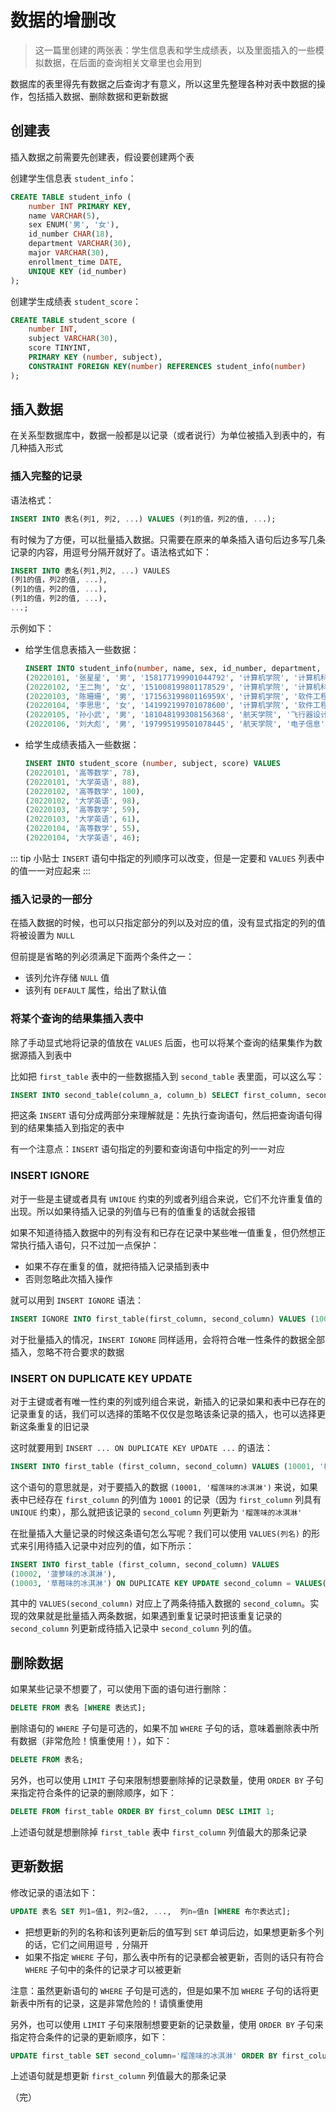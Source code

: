 # 数据的增删改

> 这一篇里创建的两张表：学生信息表和学生成绩表，以及里面插入的一些模拟数据，在后面的查询相关文章里也会用到

数据库的表里得先有数据之后查询才有意义，所以这里先整理各种对表中数据的操作，包括插入数据、删除数据和更新数据

## 创建表

插入数据之前需要先创建表，假设要创建两个表

创建学生信息表 `student_info`：

```sql
CREATE TABLE student_info (
    number INT PRIMARY KEY,
    name VARCHAR(5),
    sex ENUM('男', '女'),
    id_number CHAR(18),
    department VARCHAR(30),
    major VARCHAR(30),
    enrollment_time DATE,
    UNIQUE KEY (id_number)
);
```

创建学生成绩表 `student_score`：

```sql
CREATE TABLE student_score (
    number INT,
    subject VARCHAR(30),
    score TINYINT,
    PRIMARY KEY (number, subject),
    CONSTRAINT FOREIGN KEY(number) REFERENCES student_info(number)
);
```

## 插入数据

在关系型数据库中，数据一般都是以记录（或者说行）为单位被插入到表中的，有几种插入形式

### 插入完整的记录

语法格式：

```sql
INSERT INTO 表名(列1, 列2, ...) VALUES (列1的值，列2的值, ...);
```

有时候为了方便，可以批量插入数据。只需要在原来的单条插入语句后边多写几条记录的内容，用逗号分隔开就好了。语法格式如下：

```sql
INSERT INTO 表名(列1,列2, ...) VAULES 
(列1的值，列2的值, ...), 
(列1的值，列2的值, ...), 
(列1的值，列2的值, ...), 
...;
```

示例如下：

* 给学生信息表插入一些数据：

  ```sql
  INSERT INTO student_info(number, name, sex, id_number, department, major, enrollment_time) VALUES 
  (20220101, '张星星', '男', '158177199901044792', '计算机学院', '计算机科学与工程', '2022-09-01'),
  (20220102, '王二狗', '女', '151008199801178529', '计算机学院', '计算机科学与工程', '2022-09-01'),
  (20220103, '陈珊珊', '男', '17156319980116959X', '计算机学院', '软件工程', '2022-09-01'),
  (20220104, '李思思', '女', '141992199701078600', '计算机学院', '软件工程', '2022-09-01'),
  (20220105, '孙小武', '男', '181048199308156368', '航天学院', '飞行器设计', '2022-09-01'),
  (20220106, '刘大彪', '男', '197995199501078445', '航天学院', '电子信息', '2022-09-01');
  ```

* 给学生成绩表插入一些数据：

  ```sql
  INSERT INTO student_score (number, subject, score) VALUES 
  (20220101, '高等数学', 78),
  (20220101, '大学英语', 88),
  (20220102, '高等数学', 100),
  (20220102, '大学英语', 98),
  (20220103, '高等数学', 59),
  (20220103, '大学英语', 61),
  (20220104, '高等数学', 55),
  (20220104, '大学英语', 46);
  ```

::: tip 小贴士
`INSERT` 语句中指定的列顺序可以改变，但是一定要和 `VALUES` 列表中的值一一对应起来
:::

### 插入记录的一部分

在插入数据的时候，也可以只指定部分的列以及对应的值，没有显式指定的列的值将被设置为 `NULL`

但前提是省略的列必须满足下面两个条件之一：

* 该列允许存储 `NULL` 值
* 该列有 `DEFAULT` 属性，给出了默认值

### 将某个查询的结果集插入表中

除了手动显式地将记录的值放在 `VALUES` 后面，也可以将某个查询的结果集作为数据源插入到表中

比如把 `first_table` 表中的一些数据插入到 `second_table` 表里面，可以这么写：

```sql
INSERT INTO second_table(column_a, column_b) SELECT first_column, second_column FROM first_table WHERE first_column < 5;
```

把这条 `INSERT` 语句分成两部分来理解就是：先执行查询语句，然后把查询语句得到的结果集插入到指定的表中

有一个注意点：`INSERT` 语句指定的列要和查询语句中指定的列一一对应

### INSERT IGNORE

对于一些是主键或者具有 `UNIQUE` 约束的列或者列组合来说，它们不允许重复值的出现。所以如果待插入记录的列值与已有的值重复的话就会报错

如果不知道待插入数据中的列有没有和已存在记录中某些唯一值重复，但仍然想正常执行插入语句，只不过加一点保护：

* 如果不存在重复的值，就把待插入记录插到表中
* 否则忽略此次插入操作

就可以用到 `INSERT IGNORE` 语法：

```sql
INSERT IGNORE INTO first_table(first_column, second_column) VALUES (10001, '榴莲味的冰淇淋') ;
```

对于批量插入的情况，`INSERT IGNORE` 同样适用，会将符合唯一性条件的数据全部插入，忽略不符合要求的数据

### INSERT ON DUPLICATE KEY UPDATE

对于主键或者有唯一性约束的列或列组合来说，新插入的记录如果和表中已存在的记录重复的话，我们可以选择的策略不仅仅是忽略该条记录的插入，也可以选择更新这条重复的旧记录

这时就要用到 `INSERT ... ON DUPLICATE KEY UPDATE ...` 的语法：

```sql
INSERT INTO first_table (first_column, second_column) VALUES (10001, '榴莲味的冰淇淋') ON DUPLICATE KEY UPDATE second_column = '榴莲味的冰淇淋';
```

这个语句的意思就是，对于要插入的数据 `(10001, '榴莲味的冰淇淋')` 来说，如果表中已经存在 `first_column` 的列值为 `10001` 的记录（因为 `first_column` 列具有 `UNIQUE` 约束），那么就把该记录的 `second_column` 列更新为 `'榴莲味的冰淇淋'`

在批量插入大量记录的时候这条语句怎么写呢？我们可以使用 `VALUES(列名)` 的形式来引用待插入记录中对应列的值，如下所示：

```sql
INSERT INTO first_table (first_column, second_column) VALUES 
(10002, '菠萝味的冰淇淋'), 
(10003, '草莓味的冰淇淋') ON DUPLICATE KEY UPDATE second_column = VALUES(second_column);
```

其中的 `VALUES(second_column)` 对应上了两条待插入数据的 `second_column`。实现的效果就是批量插入两条数据，如果遇到重复记录时把该重复记录的 `second_column` 列更新成待插入记录中 `second_column` 列的值。

## 删除数据

如果某些记录不想要了，可以使用下面的语句进行删除：

```sql
DELETE FROM 表名 [WHERE 表达式];
```

删除语句的 `WHERE` 子句是可选的，如果不加 `WHERE` 子句的话，意味着删除表中所有数据（非常危险！慎重使用！），如下：

```sql
DELETE FROM 表名;
```

另外，也可以使用 `LIMIT` 子句来限制想要删除掉的记录数量，使用 `ORDER BY` 子句来指定符合条件的记录的删除顺序，如下：

```sql
DELETE FROM first_table ORDER BY first_column DESC LIMIT 1;
```

上述语句就是想删除掉 `first_table` 表中 `first_column` 列值最大的那条记录

## 更新数据

修改记录的语法如下：

```sql
UPDATE 表名 SET 列1=值1, 列2=值2, ...,  列n=值n [WHERE 布尔表达式];
```

* 把想更新的列的名称和该列更新后的值写到 `SET` 单词后边，如果想更新多个列的话，它们之间用逗号 `,` 分隔开
* 如果不指定 `WHERE` 子句，那么表中所有的记录都会被更新，否则的话只有符合 `WHERE` 子句中的条件的记录才可以被更新

注意：虽然更新语句的 `WHERE` 子句是可选的，但是如果不加 `WHERE` 子句的话将更新表中所有的记录，这是非常危险的！请慎重使用

另外，也可以使用 `LIMIT` 子句来限制想要更新的记录数量，使用 `ORDER BY` 子句来指定符合条件的记录的更新顺序，如下：

```sql
UPDATE first_table SET second_column='榴莲味的冰淇淋' ORDER BY first_column DESC LIMIT 1;
```

上述语句就是想更新 `first_column` 列值最大的那条记录

（完）
